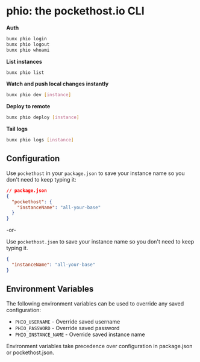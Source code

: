 # phio: the pockethost.io CLI

**Auth**

```bash
bunx phio login
bunx phio logout
bunx phio whoami
```

**List instances**

```bash
bunx phio list
```

**Watch and push local changes instantly**

```bash
bunx phio dev [instance]
```

**Deploy to remote**

```bash
bunx phio deploy [instance]
```

**Tail logs**

```bash
bunx phio logs [instance]
```

## Configuration

Use `pockethost` in your `package.json` to save your instance name so you don't need to keep typing it:

```json
// package.json
{
  "pockethost": {
    "instanceName": "all-your-base"
  }
}
```

-or-

Use `pockethost.json` to save your instance name so you don't need to keep typing it.

```json
{
  "instanceName": "all-your-base"
}
```

## Environment Variables

The following environment variables can be used to override any saved configuration:

- `PHIO_USERNAME` - Override saved username
- `PHIO_PASSWORD` - Override saved password
- `PHIO_INSTANCE_NAME` - Override saved instance name

Environment variables take precedence over configuration in package.json or pockethost.json.
